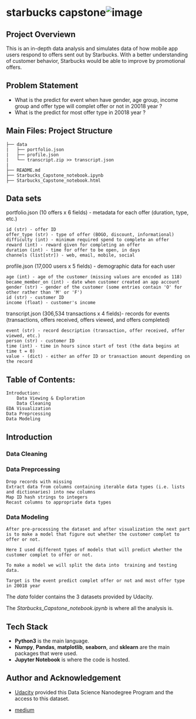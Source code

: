 # starbucks capstone![image](https://user-images.githubusercontent.com/53383608/110219998-5f769580-7ecb-11eb-8ddc-08a4b392c09b.png)


## Project Overviewn
This is an in-depth data analysis and simulates data of how mobile app users respond to offers sent out by Starbucks. With a better understanding of customer behavior, Starbucks would be able to improve by promotional offers.

## Problem Statement
- What is the predict for event when have gender, age group, income group and offer type will complet offer or not in 20018 year ?
- What is the predict for most offer type in 20018 year ?
 
## Main Files: Project Structure
```
├── data          
|   ├── portfolio.json
|   ├── profile.json
|   └── transcript.zip >> transcript.json
|
├── README.md
├── Starbucks_Capstone_notebook.ipynb 
├── Starbucks_Capstone_notebook.html

```

## Data sets

portfolio.json (10 offers x 6 fields) - metadata for each offer (duration, type, etc.)

    id (str) - offer ID
    offer_type (str) - type of offer (BOGO, discount, informational)
    difficulty (int) - minimum required spend to complete an offer
    reward (int) - reward given for completing an offer
    duration (int) - time for offer to be open, in days
    channels (list[str]) - web, email, mobile, social

profile.json (17,000 users x 5 fields) - demographic data for each user

    age (int) - age of the customer (missing values are encoded as 118)
    became_member_on (int) - date when customer created an app account
    gender (str) - gender of the customer (some entries contain 'O' for other rather than 'M' or 'F')
    id (str) - customer ID
    income (float) - customer's income

transcript.json (306,534 transactions x 4 fields)- records for events (transactions, offers received, offers viewed, and offers completed)

    event (str) - record description (transaction, offer received, offer viewed, etc.)
    person (str) - customer ID
    time (int) - time in hours since start of test (the data begins at time t = 0)
    value - (dict) - either an offer ID or transaction amount depending on the record

## Table of Contents:

    Introduction:
        Data Viewing & Exploration
        Data Cleaning
    EDA Visualization
    Data Preprcessing
    Data Modeling

## Introduction

 ### Data Cleaning 
 ### Data Preprcessing

    Drop records with missing 
    Extract data from columns containing iterable data types (i.e. lists and dictionaries) into new columns
    Map ID hash strings to integers
    Recast columns to appropriate data types
 
 ### Data Modeling

    After pre-processing the dataset and after visualization the next part is to make a model that figure out whether the customer complet to offer or not.

    Here I used different types of models that will predict whether the customer complet to offer or not.

    To make a model we will split the data into  training and testing data.
 
    Target is the event predict complet offer or not and most offer type in 20018 year

The *data* folder contains the 3 datasets provided by Udacity.

The *Starbucks_Capstone_notebook.ipynb* is where all the analysis is.

## Tech Stack
- **Python3** is the main language.
- **Numpy**, **Pandas**, **matplotlib**, **seaborn**, and **sklearn** are the main packages that were used.
- **Jupyter Notebook** is where the code is hosted.

## Author and Acknowledgement

- [Udacity](https://www.udacity.com/) provided this Data Science Nanodegree Program and the access to this dataset.

- [medium](https://karimsoft.medium.com/karimsoft-starbucks-capstone-58821de875ac)
